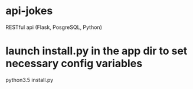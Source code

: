 # api-jokes
RESTful api (Flask, PosgreSQL, Python)

# launch install.py in the app dir to set necessary config variables
python3.5 install.py
